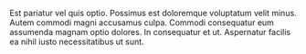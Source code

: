 Est pariatur vel quis optio. Possimus est doloremque voluptatum velit minus. Autem commodi magni accusamus culpa. Commodi consequatur eum assumenda magnam optio dolores. In consequatur et ut. Aspernatur facilis ea nihil iusto necessitatibus ut sunt.